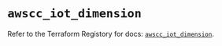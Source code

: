 # `awscc_iot_dimension`

Refer to the Terraform Registory for docs: [`awscc_iot_dimension`](https://registry.terraform.io/providers/hashicorp/awscc/0.70.0/docs/resources/iot_dimension).
